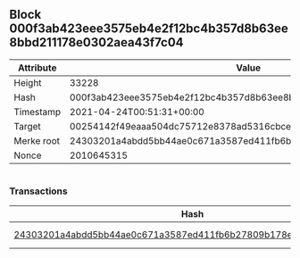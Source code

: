 ## Block 000f3ab423eee3575eb4e2f12bc4b357d8b63ee8bbd211178e0302aea43f7c04

Attribute | Value
--- | ---
Height | 33228
Hash | 000f3ab423eee3575eb4e2f12bc4b357d8b63ee8bbd211178e0302aea43f7c04
Timestamp | 2021-04-24T00:51:31+00:00
Target | 00254142f49eaaa504dc75712e8378ad5316cbcead634704b3734b6271167cc4
Merke root | 24303201a4abdd5bb44ae0c671a3587ed411fb6b27809b178e8ba885c8e25395
Nonce | 2010645315

```

```

### Transactions

Hash | Amount
--- | ---
[24303201a4abdd5bb44ae0c671a3587ed411fb6b27809b178e8ba885c8e25395](24303201a4abdd5bb44ae0c671a3587ed411fb6b27809b178e8ba885c8e25395.md) | 10.00000000 SKEPTI 
